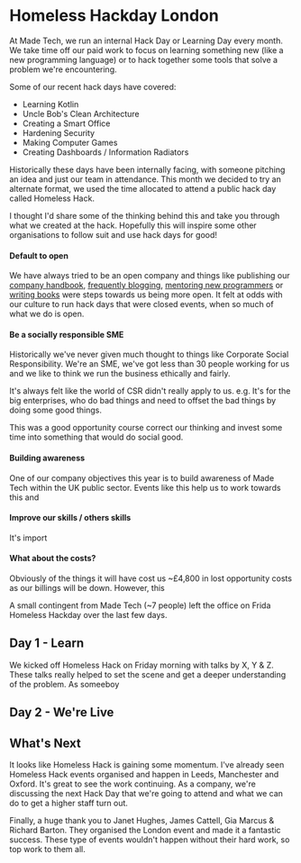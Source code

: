 # Homeless Hackday London

At Made Tech, we run an internal Hack Day or Learning Day every month. We take time off our paid work to focus on learning something new (like a new programming language) or to hack together some tools that solve a problem we're encountering. 

Some of our recent hack days have covered:

* Learning Kotlin
* Uncle Bob's Clean Architecture
* Creating a Smart Office
* Hardening Security
* Making Computer Games
* Creating Dashboards / Information Radiators 

Historically these days have been internally facing, with someone pitching an idea and just our team in attendance. This month we decided to try an alternate format, we used the time allocated to attend a public hack day called Homeless Hack. 

I thought I'd share some of the thinking behind this and take you through what we created at the hack. Hopefully this will inspire some other organisations to follow suit and use hack days for good!

#### Default to open
We have always tried to be an open company and things like publishing our [company handbook](https://github.com/madetech/handbook), [frequently blogging](https://www.madetech.com/blog), [mentoring new programmers](https://github.com/madetech/handbook/blob/master/roles/engineer.md#mentor) or [writing books](https://www.amazon.co.uk/Building-High-Performance-Agile-Teams/dp/1544972687) were steps towards us being more open. It felt at odds with our culture to run hack days that were closed events, when so much of what we do is open.  

#### Be a socially responsible SME
Historically we've never given much thought to things like Corporate Social Responsibility. We're an SME, we've got less than 30 people working for us and we like to think we run the business ethically and fairly. 

It's always felt like the world of CSR didn't really apply to us. e.g. It's for the big enterprises, who do bad things and need to offset the bad things by doing some good things. 

This was a good opportunity course correct our thinking and invest some time into something that would do social good. 

#### Building awareness
One of our company objectives this year is to build awareness of Made Tech within the UK public sector. Events like this help us to work towards this and 

#### Improve our skills / others skills
It's import

#### What about the costs?
Obviously  of the things it will have cost us ~£4,800 in lost opportunity costs as our billings will be down. However, this 

A small contingent from Made Tech (~7 people) left the office on Frida Homeless Hackday over the last few days. 


## Day 1 - Learn
We kicked off Homeless Hack on Friday morning with talks by X, Y & Z. These talks really helped to set the scene and get a deeper understanding of the problem. As someeboy

## Day 2 - We're Live


## What's Next
It looks like Homeless Hack is gaining some momentum. I've already seen Homeless Hack events organised and happen in Leeds, Manchester and Oxford. It's great to see the work continuing. As a company, we're discussing the next Hack Day that we're going to attend and what we can do to get a higher staff turn out. 

Finally, a huge thank you to Janet Hughes, James Cattell, Gia Marcus & Richard Barton. They organised the London event and made it a fantastic success. These type of events wouldn't happen without their hard work, so top work to them all. 